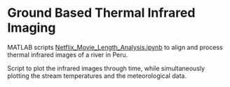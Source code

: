 # Ground Based Thermal Infrared Imaging

MATLAB scripts [Netflix_Movie_Length_Analysis.ipynb](/Netflix_Movie_Length_Analysis.ipynb) to align and process thermal infrared images of a river in Peru. 

Script to plot the infrared images through time, while simultaneously plotting the stream temperatures and the meteorological data. 

